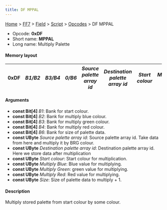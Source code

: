 ```yaml
---
title: DF MPPAL
---
```


[Home](../../../../Main%20Page.md.md) > [FF7](../../../../FF7.md) > [Field](../../../Field.md) > [Script](../../Script.md) > [Opcodes](../Opcodes.md) > DF MPPAL

-   Opcode: **0xDF**
-   Short name: **MPPAL**
-   Long name: Multiply Palette

#### Memory layout

| 0xDF | *B1/B2* | *B3/B4* | *0/B6* | *Source palette array id* | *Destination palette array id* | *Start colour* | *Multiply Blue* | *Multiply Green* | *Multiply Red* | *Size* |
|------|---------|---------|--------|---------------------------|--------------------------------|----------------|-----------------|------------------|----------------|--------|

#### Arguments

-   **const Bit\[4\]** *B1*: Bank for start colour.
-   **const Bit\[4\]** *B2*: Bank for multiply blue colour.
-   **const Bit\[4\]** *B3*: Bank for multiply green colour.
-   **const Bit\[4\]** *B4*: Bank for multiply red colour.
-   **const Bit\[4\]** *B6*: Bank for size of palette data.
-   **const UByte** *Source palette array id*: Source palette array id.
    Take data from here and multiply it by BRG colour.
-   **const UByte** *Destination palette array id*: Destination palette
    array id. Here we store data after multiplication
-   **const UByte** *Start colour*: Start colour for multiplication.
-   **const UByte** *Multiply Blue*: Blue value for multiplying.
-   **const UByte** *Multiply Green*: green value for multiplying.
-   **const UByte** *Multiply Red*: Red value for multiplying.
-   **const UByte** *Size*: Size of palette data to multiply + 1.

#### Description

Multiply stored palette from start colour by some colour.

